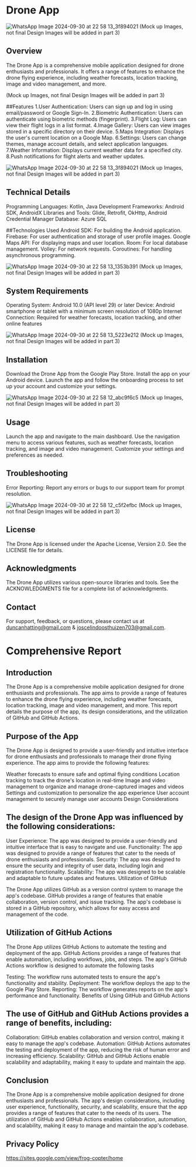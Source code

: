 # Drone App

![WhatsApp Image 2024-09-30 at 22 58 13_3f894021](https://github.com/user-attachments/assets/36395a4b-3cd4-4832-93e0-8fb3036e1d9a)
(Mock up Images, not final Design Images will be added in part 3)

## Overview
The Drone App is a comprehensive mobile application designed for drone enthusiasts and professionals. It offers a range of features to enhance the drone flying experience, including weather forecasts, location tracking, image and video management, and more.

(Mock up Images, not final Design Images will be added in part 3)

##Features
1.User Authentication: Users can sign up and log in using email/password or Google Sign-In.
2.Biometric Authentication: Users can authenticate using biometric methods (fingerprint).
3.Flight Log: Users can view their flight logs in a list format.
4.Image Gallery: Users can view images stored in a specific directory on their device.
5.Maps Integration: Displays the user's current location on a Google Map.
6.Settings: Users can change themes, manage account details, and select application languages.
7.Weather Information: Displays current weather data for a specified city.
8.Push notifications for flight alerts and weather updates.

![WhatsApp Image 2024-09-30 at 22 58 13_3f894021](https://github.com/user-attachments/assets/289e7332-b999-4743-ae70-305bf588bf6a)
(Mock up Images, not final Design Images will be added in part 3)

## Technical Details
Programming Languages: Kotlin, Java
Development Frameworks: Android SDK, AndroidX
Libraries and Tools: Glide, Retrofit, OkHttp, Android Credential Manager
Database: Azure SQL

##Technologies Used
Android SDK: For building the Android application.
Firebase: For user authentication and storage of user profile images.
Google Maps API: For displaying maps and user location.
Room: For local database management.
Volley: For network requests.
Coroutines: For handling asynchronous programming.

![WhatsApp Image 2024-09-30 at 22 58 13_1353b391](https://github.com/user-attachments/assets/6e7fb68f-b8d0-4e7c-9920-94a1e4235fb7)
(Mock up Images, not final Design Images will be added in part 3)

## System Requirements
Operating System: Android 10.0 (API level 29) or later
Device: Android smartphone or tablet with a minimum screen resolution of 1080p
Internet Connection: Required for weather forecasts, location tracking, and other online features

![WhatsApp Image 2024-09-30 at 22 58 13_5223e212](https://github.com/user-attachments/assets/20e35526-f961-4f3c-93d1-07e177d5e62b)
(Mock up Images, not final Design Images will be added in part 3)

## Installation
Download the Drone App from the Google Play Store.
Install the app on your Android device.
Launch the app and follow the onboarding process to set up your account and customize your settings.

![WhatsApp Image 2024-09-30 at 22 58 12_abc9f6c5](https://github.com/user-attachments/assets/8cc06156-007c-4166-b3da-5ac972e19134)
(Mock up Images, not final Design Images will be added in part 3)

## Usage
Launch the app and navigate to the main dashboard.
Use the navigation menu to access various features, such as weather forecasts, location tracking, and image and video management.
Customize your settings and preferences as needed.

## Troubleshooting
Error Reporting: Report any errors or bugs to our support team for prompt resolution.

![WhatsApp Image 2024-09-30 at 22 58 12_c5f2efbc](https://github.com/user-attachments/assets/7b91dca6-ca44-493c-948b-40ce840cdb59)
(Mock up Images, not final Design Images will be added in part 3)

## License
The Drone App is licensed under the Apache License, Version 2.0. See the LICENSE file for details.

## Acknowledgments
The Drone App utilizes various open-source libraries and tools. See the ACKNOWLEDGMENTS file for a complete list of acknowledgments.

## Contact
For support, feedback, or questions, please contact us at duncanhatting@gmail.com & joscelindoosthuizen703@gmail.com.


# Comprehensive Report

## Introduction

The Drone App is a comprehensive mobile application designed for drone enthusiasts and professionals. The app aims to provide a range of features to enhance the drone flying experience, including weather forecasts, location tracking, image and video management, and more. This report details the purpose of the app, its design considerations, and the utilization of GitHub and GitHub Actions.

## Purpose of the App

The Drone App is designed to provide a user-friendly and intuitive interface for drone enthusiasts and professionals to manage their drone flying experience. The app aims to provide the following features:

Weather forecasts to ensure safe and optimal flying conditions
Location tracking to track the drone's location in real-time
Image and video management to organize and manage drone-captured images and videos
Settings and customization to personalize the app experience
User account management to securely manage user accounts
Design Considerations

## The design of the Drone App was influenced by the following considerations:

User Experience: The app was designed to provide a user-friendly and intuitive interface that is easy to navigate and use.
Functionality: The app was designed to provide a range of features that cater to the needs of drone enthusiasts and professionals.
Security: The app was designed to ensure the security and integrity of user data, including login and registration functionality.
Scalability: The app was designed to be scalable and adaptable to future updates and features.
Utilization of GitHub

The Drone App utilizes GitHub as a version control system to manage the app's codebase. GitHub provides a range of features that enable collaboration, version control, and issue tracking. The app's codebase is stored in a GitHub repository, which allows for easy access and management of the code.

## Utilization of GitHub Actions

The Drone App utilizes GitHub Actions to automate the testing and deployment of the app. GitHub Actions provides a range of features that enable automation, including workflows, jobs, and steps. The app's GitHub Actions workflow is designed to automate the following tasks

Testing: The workflow runs automated tests to ensure the app's functionality and stability.
Deployment: The workflow deploys the app to the Google Play Store.
Reporting: The workflow generates reports on the app's performance and functionality.
Benefits of Using GitHub and GitHub Actions

## The use of GitHub and GitHub Actions provides a range of benefits, including:

Collaboration: GitHub enables collaboration and version control, making it easy to manage the app's codebase.
Automation: GitHub Actions automates the testing and deployment of the app, reducing the risk of human error and increasing efficiency.
Scalability: GitHub and GitHub Actions enable scalability and adaptability, making it easy to update and maintain the app.

## Conclusion

The Drone App is a comprehensive mobile application designed for drone enthusiasts and professionals. The app's design considerations, including user experience, functionality, security, and scalability, ensure that the app provides a range of features that cater to the needs of its users. The utilization of GitHub and GitHub Actions enables collaboration, automation, and scalability, making it easy to manage and maintain the app's codebase.

## Privacy Policy
https://sites.google.com/view/frog-copter/home
